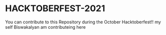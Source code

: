 # HACKTOBERFEST-2021

You can contribute to this Repository during the October Hacktoberfest!!
my self Biswakalyan am contributeing here
